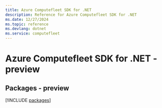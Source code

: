 ```yaml
---
title: Azure Computefleet SDK for .NET
description: Reference for Azure Computefleet SDK for .NET
ms.date: 12/27/2024
ms.topic: reference
ms.devlang: dotnet
ms.service: computefleet
---
```

# Azure Computefleet SDK for .NET - preview
## Packages - preview
[!INCLUDE [packages](computefleet-index.md)]